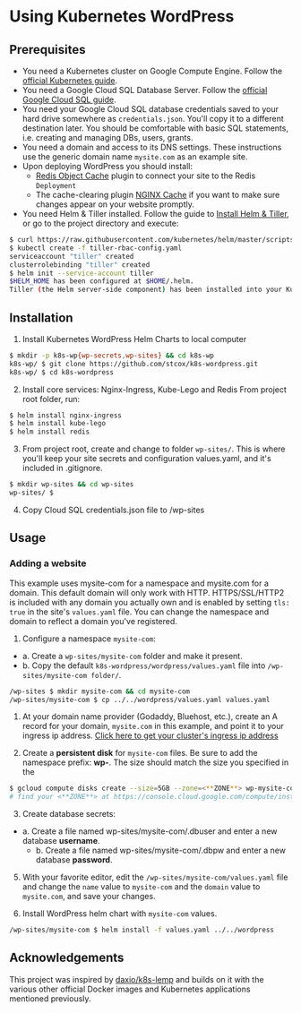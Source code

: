# Using Kubernetes WordPress
## Prerequisites
* You need a Kubernetes cluster on Google Compute Engine. Follow the [official Kubernetes guide](https://cloud.google.com/kubernetes-engine/docs/how-to/creating-a-container-cluster "Creating a Container Cluster").
* You need a Google Cloud SQL Database Server. Follow the [official Google Cloud SQL guide](https://cloud.google.com/sql/docs/mysql/create-instance "Create Google Cloud SQL instance").
* You need your Google Cloud SQL database credentials saved to your hard drive somewhere as `credentials.json`. You'll copy it to a different destination later. You should be comfortable with basic SQL statements, i.e. creating and managing DBs, users, grants.
* You need a domain and access to its DNS settings. These instructions use the generic domain name `mysite.com` as an example site.
* Upon deploying WordPress you should install:
  * [Redis Object Cache](https://wordpress.org/plugins/redis-cache/ "Redis Object Cache plugin for WordPress") plugin to connect your site to the Redis `Deployment`
  * The cache-clearing plugin [NGINX Cache](https://wordpress.org/plugins/nginx-cache/) if you want to make sure changes appear on your website promptly.
* You need Helm & Tiller installed. Follow the guide to [Install Helm & Tiller](https://docs.helm.sh/using_helm/#installing-helm), or go to the project directory and execute:
```bash
$ curl https://raw.githubusercontent.com/kubernetes/helm/master/scripts/get | bash
$ kubectl create -f tiller-rbac-config.yaml
serviceaccount "tiller" created
clusterrolebinding "tiller" created
$ helm init --service-account tiller
$HELM_HOME has been configured at $HOME/.helm.
Tiller (the Helm server-side component) has been installed into your Kubernetes Cluster.
```

## Installation
1. Install Kubernetes WordPress Helm Charts to local computer
```bash
$ mkdir -p k8s-wp{wp-secrets,wp-sites} && cd k8s-wp
k8s-wp/ $ git clone https://github.com/stcox/k8s-wordpress.git
k8s-wp/ $ cd k8s-wordpress
```

2. Install core services: Nginx-Ingress, Kube-Lego and Redis
From project root folder, run:
```bash
$ helm install nginx-ingress
$ helm install kube-lego
$ helm install redis
```

3. From project root, create and change to folder `wp-sites/`. This is where you'll keep your site secrets and configuration values.yaml, and it's included in .gitignore.
```bash
$ mkdir wp-sites && cd wp-sites
wp-sites/ $
```

4. Copy Cloud SQL credentials.json file to /wp-sites

## Usage
### Adding a website
This example uses mysite-com for a namespace and mysite.com for a domain. This default domain will only work with HTTP. HTTPS/SSL/HTTP2 is included with any domain you actually own and is enabled by setting `tls: true` in the site's `values.yaml` file. You can change the namespace and domain to reflect a domain you've registered.

1. Configure a namespace `mysite-com`:
  - a. Create a `wp-sites/mysite-com` folder and make it present.
  - b. Copy the default `k8s-wordpress/wordpress/values.yaml` file into `/wp-sites/mysite-com folder/`.
```bash
/wp-sites $ mkdir mysite-com && cd mysite-com
/wp-sites/mysite-com $ cp ../../wordpress/values.yaml values.yaml
```



1. At your domain name provider (Godaddy, Bluehost, etc.), create an A record for your domain, `mysite.com` in this example, and point it to your ingress ip address. [Click here to get your cluster's ingress ip address](http://localhost:8001/api/v1/namespaces/kube-system/services/https:kubernetes-dashboard:/proxy/#!/service?namespace=nginx-ingress)

2. Create a **persistent disk** for `mysite-com` files. Be sure to add the namespace prefix: **wp-**. The size should match the size you specified in the
```bash
$ gcloud compute disks create --size=5GB --zone=<**ZONE**> wp-mysite-com
# find your <**ZONE**> at https://console.cloud.google.com/compute/instanceGroups/list
```

3. Create database secrets:
  - a. Create a file named wp-sites/mysite-com/.dbuser and enter a new database **username**.
	- b. Create a file named wp-sites/mysite-com/.dbpw and enter a new database **password**.


5. With your favorite editor, edit the `/wp-sites/mysite-com/values.yaml` file and change the `name` value to `mysite-com` and the `domain` value to `mysite.com`, and save your changes.

6. Install WordPress helm chart with `mysite-com` values.
```bash
/wp-sites/mysite-com $ helm install -f values.yaml ../../wordpress
```

## Acknowledgements
This project was inspired by [daxio/k8s-lemp](https://github.com/daxio/k8s-lemp) and builds on it with the various other official Docker images and Kubernetes applications mentioned previously.
